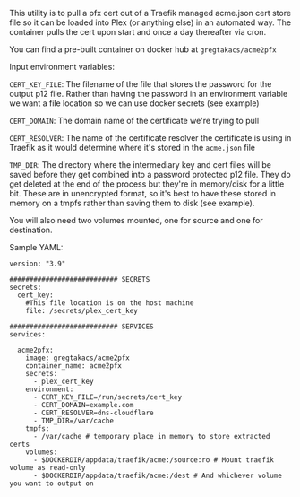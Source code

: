 This utility is to pull a pfx cert out of a Traefik managed acme.json cert store file so it can be loaded into Plex (or anything else) in an automated way.  The container pulls the cert upon start and once a day thereafter via cron.

You can find a pre-built container on docker hub at `gregtakacs/acme2pfx`

Input environment variables:

`CERT_KEY_FILE`: The filename of the file that stores the password for the output p12 file. Rather than having the password in an environment variable we want a file location so we can use docker secrets (see example)

`CERT_DOMAIN`: The domain name of the certificate we're trying to pull

`CERT_RESOLVER`: The name of the certificate resolver the certificate is using in Traefik as it would determine where it's stored in the `acme.json` file

`TMP_DIR`: The directory where the intermediary key and cert files will be saved before they get combined into a password protected p12 file. They do get deleted at the end of the process but they're in memory/disk for a little bit. These are in unencrypted format, so it's best to have these stored in memory on a tmpfs rather than saving them to disk (see example).

You will also need two volumes mounted, one for source and one for destination.

Sample YAML:
```
version: "3.9"

########################### SECRETS
secrets:
  cert_key:
    #This file location is on the host machine
    file: /secrets/plex_cert_key

########################### SERVICES
services:

  acme2pfx:
    image: gregtakacs/acme2pfx
    container_name: acme2pfx
    secrets:
      - plex_cert_key
    environment:
      - CERT_KEY_FILE=/run/secrets/cert_key
      - CERT_DOMAIN=example.com
      - CERT_RESOLVER=dns-cloudflare
      - TMP_DIR=/var/cache
    tmpfs:
      - /var/cache # temporary place in memory to store extracted certs
    volumes:
      - $DOCKERDIR/appdata/traefik/acme:/source:ro # Mount traefik volume as read-only
      - $DOCKERDIR/appdata/traefik/acme:/dest # And whichever volume you want to output on
```

